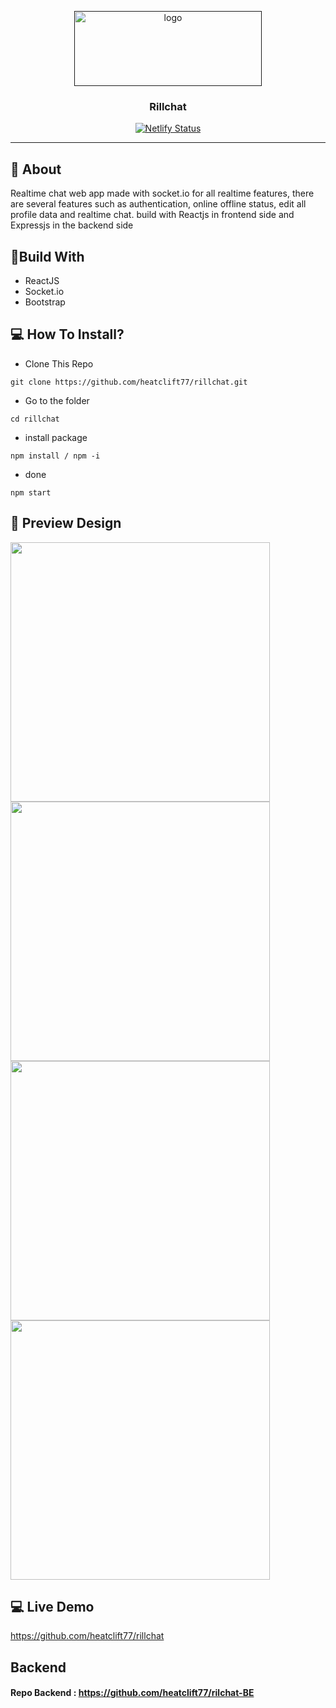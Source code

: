<p align="center">
  <a href="" rel="noopener">
 <img width=300px height=120px src="https://iili.io/BrX1P2.png" alt="logo"></a>
</p>
<h3 align="center">Rillchat</h3>
<div align="center">
  
[![Netlify Status](https://api.netlify.com/api/v1/badges/6f80fbfc-260f-4a04-a6d7-8173ba743ee5/deploy-status)](https://app.netlify.com/sites/shello/deploys)

</div>

---

## 🧐 About
Realtime chat web app made with socket.io for all realtime features, there are several features such as authentication, 
online offline status, edit all profile data and realtime chat. build with Reactjs in frontend side and Expressjs in the backend side

## 🔖Build With
- ReactJS
- Socket.io
- Bootstrap

## 💻 How To Install?
- Clone This Repo
```
git clone https://github.com/heatclift77/rillchat.git
```
- Go to the folder
```
cd rillchat
```
- install package
```
npm install / npm -i
```
- done
```
npm start
```

## 🔎 Preview Design <a name = "preview"></a>
<span>
    <img width="415" src="https://iili.io/Bk609S.jpg">
    <img width="415" src="https://iili.io/Bk61A7.jpg">
    <img width="415" src="https://iili.io/Bk6EN9.jpg">
    <img width="415" src="https://iili.io/Bk6Gte.jpg">
</span> 


## 💻 Live Demo <a name = "live_demo"></a>
https://github.com/heatclift77/rillchat

## Backend
#### Repo Backend : https://github.com/heatclift77/rilchat-BE
